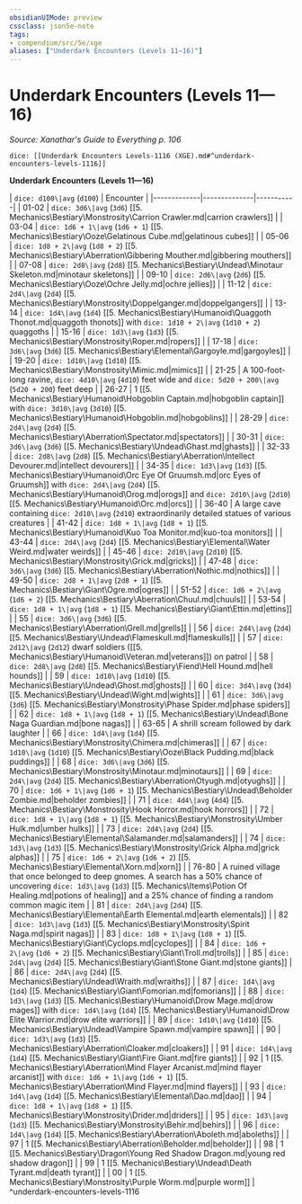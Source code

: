 ```yaml
---
obsidianUIMode: preview
cssclass: json5e-note
tags:
- compendium/src/5e/xge
aliases: ["Underdark Encounters (Levels 11—16)"]
---
```

# Underdark Encounters (Levels 11—16)
*Source: Xanathar's Guide to Everything p. 106* 

`dice: [[Underdark Encounters Levels-1116 (XGE).md#^underdark-encounters-levels-1116]]`

**Underdark Encounters (Levels 11—16)**

| `dice: d100\|avg` (`d100`) | Encounter |
|-------------|--------------|-----------|
| 01-02 | `dice: 3d6\|avg` (`3d6`) [[5. Mechanics\Bestiary\Monstrosity\Carrion Crawler.md|carrion crawlers]] |
| 03-04 | `dice: 1d6 + 1\|avg` (`1d6 + 1`) [[5. Mechanics\Bestiary\Ooze\Gelatinous Cube.md|gelatinous cubes]] |
| 05-06 | `dice: 1d8 + 2\|avg` (`1d8 + 2`) [[5. Mechanics\Bestiary\Aberration\Gibbering Mouther.md|gibbering mouthers]] |
| 07-08 | `dice: 2d8\|avg` (`2d8`) [[5. Mechanics\Bestiary\Undead\Minotaur Skeleton.md|minotaur skeletons]] |
| 09-10 | `dice: 2d6\|avg` (`2d6`) [[5. Mechanics\Bestiary\Ooze\Ochre Jelly.md|ochre jellies]] |
| 11-12 | `dice: 2d4\|avg` (`2d4`) [[5. Mechanics\Bestiary\Monstrosity\Doppelganger.md|doppelgangers]] |
| 13-14 | `dice: 1d4\|avg` (`1d4`) [[5. Mechanics\Bestiary\Humanoid\Quaggoth Thonot.md|quaggoth thonots]] with `dice: 1d10 + 2\|avg` (`1d10 + 2`) quaggoths |
| 15-16 | `dice: 1d3\|avg` (`1d3`) [[5. Mechanics\Bestiary\Monstrosity\Roper.md|ropers]] |
| 17-18 | `dice: 3d6\|avg` (`3d6`) [[5. Mechanics\Bestiary\Elemental\Gargoyle.md|gargoyles]] |
| 19-20 | `dice: 1d10\|avg` (`1d10`) [[5. Mechanics\Bestiary\Monstrosity\Mimic.md|mimics]] |
| 21-25 | A 100-foot-long ravine, `dice: 4d10\|avg` (`4d10`) feet wide and `dice: 5d20 + 200\|avg` (`5d20 + 200`) feet deep |
| 26-27 | 1 [[5. Mechanics\Bestiary\Humanoid\Hobgoblin Captain.md|hobgoblin captain]] with `dice: 3d10\|avg` (`3d10`) [[5. Mechanics\Bestiary\Humanoid\Hobgoblin.md|hobgoblins]] |
| 28-29 | `dice: 2d4\|avg` (`2d4`) [[5. Mechanics\Bestiary\Aberration\Spectator.md|spectators]] |
| 30-31 | `dice: 3d6\|avg` (`3d6`) [[5. Mechanics\Bestiary\Undead\Ghast.md|ghasts]] |
| 32-33 | `dice: 2d8\|avg` (`2d8`) [[5. Mechanics\Bestiary\Aberration\Intellect Devourer.md|intellect devourers]] |
| 34-35 | `dice: 1d3\|avg` (`1d3`) [[5. Mechanics\Bestiary\Humanoid\Orc Eye Of Gruumsh.md|orc Eyes of Gruumsh]] with `dice: 2d4\|avg` (`2d4`) [[5. Mechanics\Bestiary\Humanoid\Orog.md|orogs]] and `dice: 2d10\|avg` (`2d10`) [[5. Mechanics\Bestiary\Humanoid\Orc.md|orcs]] |
| 36-40 | A large cave containing `dice: 2d10\|avg` (`2d10`) extraordinarily detailed statues of various creatures |
| 41-42 | `dice: 1d8 + 1\|avg` (`1d8 + 1`) [[5. Mechanics\Bestiary\Humanoid\Kuo Toa Monitor.md|kuo-toa monitors]] |
| 43-44 | `dice: 2d4\|avg` (`2d4`) [[5. Mechanics\Bestiary\Elemental\Water Weird.md|water weirds]] |
| 45-46 | `dice: 2d10\|avg` (`2d10`) [[5. Mechanics\Bestiary\Monstrosity\Grick.md|gricks]] |
| 47-48 | `dice: 3d6\|avg` (`3d6`) [[5. Mechanics\Bestiary\Aberration\Nothic.md|nothics]] |
| 49-50 | `dice: 2d8 + 1\|avg` (`2d8 + 1`) [[5. Mechanics\Bestiary\Giant\Ogre.md|ogres]] |
| 51-52 | `dice: 1d6 + 2\|avg` (`1d6 + 2`) [[5. Mechanics\Bestiary\Aberration\Chuul.md|chuuls]] |
| 53-54 | `dice: 1d8 + 1\|avg` (`1d8 + 1`) [[5. Mechanics\Bestiary\Giant\Ettin.md|ettins]] |
| 55 | `dice: 3d6\|avg` (`3d6`) [[5. Mechanics\Bestiary\Aberration\Grell.md|grells]] |
| 56 | `dice: 2d4\|avg` (`2d4`) [[5. Mechanics\Bestiary\Undead\Flameskull.md|flameskulls]] |
| 57 | `dice: 2d12\|avg` (`2d12`) dwarf soldiers ([[5. Mechanics\Bestiary\Humanoid\Veteran.md|veterans]]) on patrol |
| 58 | `dice: 2d8\|avg` (`2d8`) [[5. Mechanics\Bestiary\Fiend\Hell Hound.md|hell hounds]] |
| 59 | `dice: 1d10\|avg` (`1d10`) [[5. Mechanics\Bestiary\Undead\Ghost.md|ghosts]] |
| 60 | `dice: 3d4\|avg` (`3d4`) [[5. Mechanics\Bestiary\Undead\Wight.md|wights]] |
| 61 | `dice: 3d6\|avg` (`3d6`) [[5. Mechanics\Bestiary\Monstrosity\Phase Spider.md|phase spiders]] |
| 62 | `dice: 1d8 + 1\|avg` (`1d8 + 1`) [[5. Mechanics\Bestiary\Undead\Bone Naga Guardian.md|bone nagas]] |
| 63-65 | A shrill scream followed by dark laughter |
| 66 | `dice: 1d4\|avg` (`1d4`) [[5. Mechanics\Bestiary\Monstrosity\Chimera.md|chimeras]] |
| 67 | `dice: 1d10\|avg` (`1d10`) [[5. Mechanics\Bestiary\Ooze\Black Pudding.md|black puddings]] |
| 68 | `dice: 3d6\|avg` (`3d6`) [[5. Mechanics\Bestiary\Monstrosity\Minotaur.md|minotaurs]] |
| 69 | `dice: 2d4\|avg` (`2d4`) [[5. Mechanics\Bestiary\Aberration\Otyugh.md|otyughs]] |
| 70 | `dice: 1d6 + 1\|avg` (`1d6 + 1`) [[5. Mechanics\Bestiary\Undead\Beholder Zombie.md|beholder zombies]] |
| 71 | `dice: 4d4\|avg` (`4d4`) [[5. Mechanics\Bestiary\Monstrosity\Hook Horror.md|hook horrors]] |
| 72 | `dice: 1d8 + 1\|avg` (`1d8 + 1`) [[5. Mechanics\Bestiary\Monstrosity\Umber Hulk.md|umber hulks]] |
| 73 | `dice: 2d4\|avg` (`2d4`) [[5. Mechanics\Bestiary\Elemental\Salamander.md|salamanders]] |
| 74 | `dice: 1d3\|avg` (`1d3`) [[5. Mechanics\Bestiary\Monstrosity\Grick Alpha.md|grick alphas]] |
| 75 | `dice: 1d6 + 2\|avg` (`1d6 + 2`) [[5. Mechanics\Bestiary\Elemental\Xorn.md|xorn]] |
| 76-80 | A ruined village that once belonged to deep gnomes. A search has a 50% chance of uncovering `dice: 1d3\|avg` (`1d3`) [[5. Mechanics\Items\Potion Of Healing.md|potions of healing]] and a 25% chance of finding a random common magic item |
| 81 | `dice: 2d4\|avg` (`2d4`) [[5. Mechanics\Bestiary\Elemental\Earth Elemental.md|earth elementals]] |
| 82 | `dice: 1d3\|avg` (`1d3`) [[5. Mechanics\Bestiary\Monstrosity\Spirit Naga.md|spirit nagas]] |
| 83 | `dice: 1d8 + 1\|avg` (`1d8 + 1`) [[5. Mechanics\Bestiary\Giant\Cyclops.md|cyclopes]] |
| 84 | `dice: 1d6 + 2\|avg` (`1d6 + 2`) [[5. Mechanics\Bestiary\Giant\Troll.md|trolls]] |
| 85 | `dice: 2d4\|avg` (`2d4`) [[5. Mechanics\Bestiary\Giant\Stone Giant.md|stone giants]] |
| 86 | `dice: 2d4\|avg` (`2d4`) [[5. Mechanics\Bestiary\Undead\Wraith.md|wraiths]] |
| 87 | `dice: 1d4\|avg` (`1d4`) [[5. Mechanics\Bestiary\Giant\Fomorian.md|fomorians]] |
| 88 | `dice: 1d3\|avg` (`1d3`) [[5. Mechanics\Bestiary\Humanoid\Drow Mage.md|drow mages]] with `dice: 1d4\|avg` (`1d4`) [[5. Mechanics\Bestiary\Humanoid\Drow Elite Warrior.md|drow elite warriors]] |
| 89 | `dice: 1d10\|avg` (`1d10`) [[5. Mechanics\Bestiary\Undead\Vampire Spawn.md|vampire spawn]] |
| 90 | `dice: 1d3\|avg` (`1d3`) [[5. Mechanics\Bestiary\Aberration\Cloaker.md|cloakers]] |
| 91 | `dice: 1d4\|avg` (`1d4`) [[5. Mechanics\Bestiary\Giant\Fire Giant.md|fire giants]] |
| 92 | 1 [[5. Mechanics\Bestiary\Aberration\Mind Flayer Arcanist.md|mind flayer arcanist]] with `dice: 1d6 + 1\|avg` (`1d6 + 1`) [[5. Mechanics\Bestiary\Aberration\Mind Flayer.md|mind flayers]] |
| 93 | `dice: 1d4\|avg` (`1d4`) [[5. Mechanics\Bestiary\Elemental\Dao.md|dao]] |
| 94 | `dice: 1d8 + 1\|avg` (`1d8 + 1`) [[5. Mechanics\Bestiary\Monstrosity\Drider.md|driders]] |
| 95 | `dice: 1d3\|avg` (`1d3`) [[5. Mechanics\Bestiary\Monstrosity\Behir.md|behirs]] |
| 96 | `dice: 1d4\|avg` (`1d4`) [[5. Mechanics\Bestiary\Aberration\Aboleth.md|aboleths]] |
| 97 | 1 [[5. Mechanics\Bestiary\Aberration\Beholder.md|beholder]] |
| 98 | 1 [[5. Mechanics\Bestiary\Dragon\Young Red Shadow Dragon.md|young red shadow dragon]] |
| 99 | 1 [[5. Mechanics\Bestiary\Undead\Death Tyrant.md|death tyrant]] |
| 00 | 1 [[5. Mechanics\Bestiary\Monstrosity\Purple Worm.md|purple worm]] |
^underdark-encounters-levels-1116